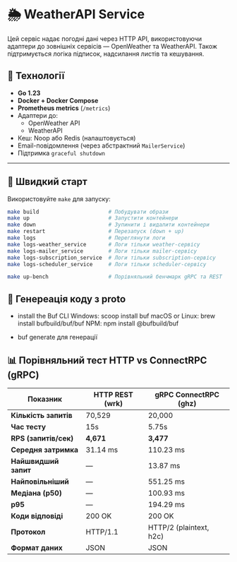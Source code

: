 # 🌦️ WeatherAPI Service

Цей сервіс надає погодні дані через HTTP API, використовуючи адаптери до зовнішніх сервісів — OpenWeather та WeatherAPI. Також підтримується логіка підписок, надсилання листів та кешування.

## 🔧 Технології

- **Go 1.23**
- **Docker + Docker Compose**
- **Prometheus metrics** (`/metrics`)
- Адаптери до:
  - OpenWeather API
  - WeatherAPI
- Кеш: Noop або Redis (налаштовується)
- Email-повідомлення (через абстрактний `MailerService`)
- Підтримка `graceful shutdown`

---

## 🚀 Швидкий старт

Використовуйте `make` для запуску:

```bash
make build                      # Побудувати образи
make up                         # Запустити контейнери
make down                       # Зупинити і видалити контейнери
make restart                    # Перезапуск (down + up)
make logs                       # Переглянути логи
make logs-weather_service       # Логи тільки weather-сервісу
make logs-mailer_service        # Логи тільки mailer-сервісу
make logs-subscription_service  # Логи тільки subscription-сервісу
make logs-scheduler_service     # Логи тільки scheduler-сервісу

make up-bench                   # Порівняльний бенчмарк gRPC та REST
```

## 🔧 Генереація коду з proto

- install the Buf CLI
  Windows:
    scoop install buf
  macOS or Linux:
    brew install bufbuild/buf/buf
  NPM:
    npm install @bufbuild/buf

- buf generate для генерації

## 📊 Порівняльний тест HTTP vs ConnectRPC (gRPC)

| Показник              | **HTTP REST (wrk)** | **gRPC ConnectRPC (ghz)** |
| --------------------- | ------------------- | ------------------------- |
| **Кількість запитів** | 70,529              | 20,000                    |
| **Час тесту**         | 15s                 | 5.75s                     |
| **RPS (запитів/сек)** | **4,671**           | **3,477**                 |
| **Середня затримка**  | 31.14 ms            | 110.23 ms                 |
| **Найшвидший запит**  | —                   | 13.87 ms                  |
| **Найповільніший**    | —                   | 551.25 ms                 |
| **Медіана (p50)**     | —                   | 100.93 ms                 |
| **p95**               | —                   | 194.29 ms                 |
| **Коди відповіді**    | 200 OK              | 200 OK                    |
| **Протокол**          | HTTP/1.1            | HTTP/2 (plaintext, h2c)   |
| **Формат даних**      | JSON                | JSON                      |
